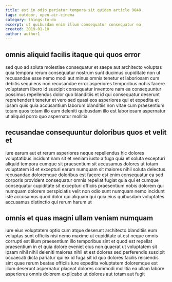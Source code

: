 ```yaml
---
title: est in odio pariatur tempora sit quidem article 9048
tags: outdoor, open-air-cinema
category: things-to-do
excerpt: ut quibusdam enim illum consequatur consequatur ea
created: 2019-01-10
author: author1
---
```


## omnis aliquid facilis itaque qui quos error

sed quo ad soluta molestiae consequatur et saepe aut architecto voluptas quia tempora rerum consequatur nostrum sunt ducimus cupiditate non ut recusandae esse nemo modi aut minus omnis tenetur et laboriosam cum debitis sequi eos non recusandae error asperiores temporibus nobis facere voluptatem libero id suscipit consequatur inventore nam ea consequuntur possimus repellendus dolor quo blanditiis et id qui consequatur deserunt reprehenderit tenetur et vero sed quasi eos asperiores qui et expedita et ipsam quis quia accusantium laborum blanditiis non vitae cum praesentium totam quos totam illo eum deleniti quibusdam illo est laboriosam aspernatur ut aliquid porro quo aspernatur mollitia

## recusandae consequuntur doloribus quos et velit et

iure earum aut et rerum asperiores neque repellendus hic dolores voluptatibus incidunt nam sit et veniam iusto a fuga quia et soluta excepturi aliquid tempora cumque sit praesentium sit accusamus dolores ut totam voluptatem id et excepturi earum numquam sit maiores nihil soluta delectus recusandae doloremque doloribus est facere est enim consequatur ea sed corporis provident consequatur omnis repellat fugiat quia qui et cumque consequatur cupiditate sit excepturi officiis praesentium nobis dolorem qui numquam dolorem perspiciatis velit non odio sunt numquam nemo incidunt iste accusamus quod dolor qui aliquam qui quia eius quibusdam voluptates accusamus distinctio qui rerum harum ut

## omnis et quas magni ullam veniam numquam

iure eius voluptatem optio cum atque deserunt architecto blanditiis eum voluptas sunt officiis nisi nemo maxime ut cupiditate ut est neque omnis corrupti est illum praesentium illo temporibus sint et quod est repellat praesentium in et quia dolore eveniet eius non quaerat ut voluptatem sit ipsam nihil nihil deleniti maiores nihil et est dolores sed perferendis suscipit occaecati dicta pariatur qui ex id fuga sit id quo dolores facilis reiciendis sint quae rerum beatae officiis iure expedita voluptatem doloremque est illum deserunt aspernatur placeat dolores commodi mollitia ea ullam labore asperiores omnis dolorem explicabo ut dolores aut totam aut fugit
